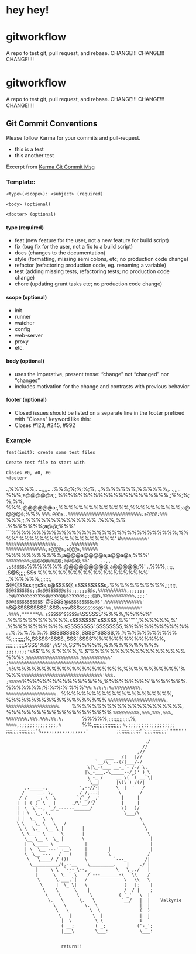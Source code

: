 # hey hey!
# gitworkflow
A repo to test git, pull request, and rebase.
CHANGE!!! CHANGE!!! CHANGE!!!!
# gitworkflow
A repo to test git, pull request, and rebase.
CHANGE!!! CHANGE!!! CHANGE!!!!

## Git Commit Conventions
Please follow Karma for your commits and pull-request.

- this is a test
- this another test

Excerpt from [Karma Git Commit Msg](http://karma-runner.github.io/1.0/dev/git-commit-msg.html)
### Template:

```text
<type>(<scope>): <subject> (required)

<body> (optional)

<footer> (optional)
```

#### type (required)
- feat (new feature for the user, not a new feature for build script)
- fix (bug fix for the user, not a fix to a build script)
- docs (changes to the documentation)
- style (formatting, missing semi colons, etc; no production code change)
- refactor (refactoring production code, eg. renaming a variable)
- test (adding missing tests, refactoring tests; no production code change)
- chore (updating grunt tasks etc; no production code change)

#### scope (optional)
- init
- runner
- watcher
- config
- web-server
- proxy
- etc.

#### body (optional)
- uses the imperative, present tense: “change” not “changed” nor “changes”
- includes motivation for the change and contrasts with previous behavior

#### footer (optional)
- Closed issues should be listed on a separate line in the footer prefixed with "Closes" keyword like this:
- Closes #123, #245, #992

### Example
```text
feat(init): create some test files

Create test file to start with

Closes #0, #0, #0
<footer>
```










.,%%%%%,.          ..,,,,..
          .%%%;%;%;%;%,   .,%%%%%%%,%%%%%%,.     .,,,,.
          %%%;a@@@@@a;;,%%%%%%%%%%%%%%%%%%%%%%,;%%;%;%;%%,
          %%%;@@@@@@a;,%%%%%%%%%%%%%%,%%%%%%%%%%;a@@@@a;%%%
          `%%%;@@@a;,%%%%%%%%%%%%%%%%%%%%%%%%%%%%;a@@@@;%%%
            `%%%;;,%%%%%%%%%%%%%% .%%%,%% .%%%%%%%;a@@;%%%'
               ```%%%%%%%%%%%%%%%%%%%%%%%%%%%%%%%%%;%%%%'
                 %%%%%%%%%%%%%%%%%%%'   #`%%%%%%%%%%'
                 %%%%%%%%%%%%%%%%%%%,.  .,%%%%%%%%%%
                 %%%%%%%%%%%%%%%;a@@@@a;a@@@a;%%%%%%
                 `%%%%%%%%%%%;a@@@a@@@@a;a@@a@a;%%%'
                  `%%%%%%%%%;@@@a@@@a@@@;a@a@a@;%%'    ..,,.
             ,sSSSSSs`%%%%%%%;@@@@@@@@@;a@@@@@;%'  .,%%%,;;;;,
           .S@S;;;;;SSs %%%%%%%%%%%%%%%%%%%%%%' .,%%%%%%,;;;;;;,
           S@@SSss;;;;sSs,s@SSSS@,sSSSSSSSSs,.%%%%%%%%%%%,;;;;;;,
           `S@@SSSSSSs;;Ss@@SSSS@@sSs;;;;;;S@s,%%%%%%%%%%%,;;;;;;
           .S@@SSSSSSSSSSs@@SSSS@@sSSSSSs;;;@@S,%%%%%%%%%%%%,;;;'
           S@@SSSSSSSSSSS'`@SSSS@s`SSSSSSSSs@S',%%%%%%%%%%%%%%'
          %`S@SSSSSSSSS'.SSSssssSSS`SSSSSSS@S'%%,%%%%%%%%%%'
        .%%%%,""""""%%.sSSSSS^SSSSSs%`SSSSSS'%%%%,%%%%%'
      .%%%%%%%%%%%%.sSSSSSSS'.sSSSSS,%%"""",%%%%%%,%'
     .%%%%%%%%%%%.sSSSSSSSS'.SSSSSSSS,%%%%%%%%%%%%%.
    .%.%.%.%.%.%.SSSSSSSSS',SSSS^SSSSS,%,%%%%%%%%%%%
    %;;;;;;;;;%,SSSSS^SSSS,,SSS',SSSS'%%%%%%%%%%%%%%,
    ;;;;;;;;;;;,SSSS'%`SS';%`S'%,SS'%%%%%,%%%%%%%%%%%
     `;;;;;;;;'%`SS'%%,S'%%%%,%,S'%%%%%%%%%%%%%%%%%%%
              %%%`S,%%%%%%%%%%%%%%%%%%%%,%%%%%%%%%%%'
              ;%%%%%%%%%%%%%%%%%%%%%%%%%%%%%%%%%%%%%
             .%`%%%%%%%%%%%%%%%%%%%%%%,%%%%%%%%%%%'%
             %%%`%%%%%%%%%%%%%%%%%%%%%%%%%%%%%%%'%%%.
            ;%%%%%`%%%%%%%%%%%%%%%%,%%%%%%%%%'%%%%%%%.
            %%%%%%%;%:%:%:%:%%%'`%%:%:%:%:%:%%%%%%%%%%,
            %%%%%%%%%%%%%%%%%%%. `%%%%%%%%%%%%%%%%%%%%%%,
            %%%%%%%%%%%%%%%%%%%%   `%%%%%%%%%%%%%%%%%%%%%%,
            %%%%%%%%%%%%%%%%%%%%.    `%%%%%%%%%%%%%%%%%%%%%%,
            %%%%%%%%%%%%%%%%%%%%%      `%%%%%%%%%%,%%%,%%%,%%%,
            %%%%%%%%,%%%,%%%,%%,%.       `%%%%%,;;;;;;;;;;;;;,%,
            `%%%%,;;;;;;;;;;;;;;,%        `%%,;;;;;;;;;;;;;;;;;;
             `%,;;;;;;;;;;;;;;;;;;         `;;;;;;;;;;;;;;;;;;;'
              `%;;;;;;;;;;;;;;;;;'           `;;;;;;;;;;;;;;;'
                `;;;;;;;;;;;;;;'                '''''''''''































                                                         ,/
                                                        //
                                                      ,//
                                          ___   /|   |//
                                      `__/\_ --(/|___/-/
                                   \|\_-\___ __-_`- /-/ \.
                                  |\_-___,-\_____--/_)' ) \
                                   \ -_ /     __ \( `( __`\|
                                   `\__|      |\)\ ) /(/|
           ,._____.,            ',--//-|      \  |  '   /
          /     __. \,          / /,---|       \       /
         / /    _. \  \        `/`_/ _,'        |     |
        |  | ( (  \   |      ,/\'__/'/          |     |
        |  \  \`--, `_/_------______/           \(   )/
        | | \  \_. \,                            \___/\
        | |  \_   \  \                                 \
        \ \    \_ \   \   /                             \
         \ \  \._  \__ \_|       |                       \
          \ \___  \      \       |                        \
           \__ \__ \  \_ |       \                         |
           |  \_____ \  ____      |                        |
           | \  \__ ---' .__\     |        |               |
           \  \__ ---   /   )     |        \              /
            \   \____/ / ()(      \          `---_       /|
             \__________/(,--__    \_________.    |    ./ |
               |     \ \  `---_\--,           \   \_,./   |
               |      \  \_ ` \    /`---_______-\   \\    /
                \      \.___,`|   /              \   \\   \
                 \     |  \_ \|   \              (   |:    |
                  \    \      \    |             /  / |    ;
                   \    \      \    \          ( `_'   \  |
                    \.   \      \.   \          `__/   |  |    Valkyrie
                      \   \       \.  \                |  |
                       \   \        \  \               (  )
                        \   |        \  |              |  |
                         |  \         \ \              I  `
                         ( __;        ( _;            ('-_';
                         |___\        \___:            \___:


                         return!!